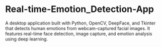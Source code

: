 # Real-time-Emotion_Detection-App
A desktop application built with Python, OpenCV, DeepFace, and Tkinter that detects human emotions from webcam-captured facial images. It features real-time face detection, image capture, and emotion analysis using deep learning.
